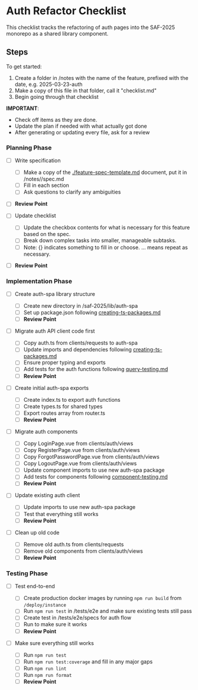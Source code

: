 # Auth Refactor Checklist

This checklist tracks the refactoring of auth pages into the SAF-2025 monorepo as a shared library component.

## Steps

To get started:

1. Create a folder in /notes with the name of the feature, prefixed with the date, e.g. 2025-03-23-auth
2. Make a copy of this file in that folder, call it "checklist.md"
3. Begin going through that checklist

**IMPORTANT**:

- Check off items as they are done.
- Update the plan if needed with what actually got done
- After generating or updating every file, ask for a review

### Planning Phase

- [ ] Write specification
  - [ ] Make a copy of the [./feature-spec-template.md](./feature-spec-template.md) document, put it in /notes/<feature-folder>/spec.md
  - [ ] Fill in each section
  - [ ] Ask questions to clarify any ambiguities
- [ ] **Review Point**

- [ ] Update checklist
  - [ ] Update the checkbox contents for what is necessary for this feature based on the spec.
  - [ ] Break down complex tasks into smaller, manageable subtasks.
  - [ ] Note: {} indicates something to fill in or choose. ... means repeat as necessary.
- [ ] **Review Point**

### Implementation Phase

- [ ] Create auth-spa library structure

  - [ ] Create new directory in /saf-2025/lib/auth-spa
  - [ ] Set up package.json following [creating-ts-packages.md](../lib/monorepo/docs/creating-ts-packages.md)
  - [ ] **Review Point**

- [ ] Migrate auth API client code first

  - [ ] Copy auth.ts from clients/requests to auth-spa
  - [ ] Update imports and dependencies following [creating-ts-packages.md](../lib/monorepo/docs/creating-ts-packages.md#import-rules)
  - [ ] Ensure proper typing and exports
  - [ ] Add tests for the auth functions following [query-testing.md](../lib/vue-spa-dev/docs/query-testing.md)
  - [ ] **Review Point**

- [ ] Create initial auth-spa exports

  - [ ] Create index.ts to export auth functions
  - [ ] Create types.ts for shared types
  - [ ] Export routes array from router.ts
  - [ ] **Review Point**

- [ ] Migrate auth components

  - [ ] Copy LoginPage.vue from clients/auth/views
  - [ ] Copy RegisterPage.vue from clients/auth/views
  - [ ] Copy ForgotPasswordPage.vue from clients/auth/views
  - [ ] Copy LogoutPage.vue from clients/auth/views
  - [ ] Update component imports to use new auth-spa package
  - [ ] Add tests for components following [component-testing.md](../lib/vue-spa-dev/docs/component-testing.md)
  - [ ] **Review Point**

- [ ] Update existing auth client

  - [ ] Update imports to use new auth-spa package
  - [ ] Test that everything still works
  - [ ] **Review Point**

- [ ] Clean up old code
  - [ ] Remove old auth.ts from clients/requests
  - [ ] Remove old components from clients/auth/views
  - [ ] **Review Point**

### Testing Phase

- [ ] Test end-to-end

  - [ ] Create production docker images by running `npm run build` from `/deploy/instance`
  - [ ] Run `npm run test` in /tests/e2e and make sure existing tests still pass
  - [ ] Create test in /tests/e2e/specs for auth flow
  - [ ] Run to make sure it works
  - [ ] **Review Point**

- [ ] Make sure everything still works
  - [ ] Run `npm run test`
  - [ ] Run `npm run test:coverage` and fill in any major gaps
  - [ ] Run `npm run lint`
  - [ ] Run `npm run format`
  - [ ] **Review Point**
